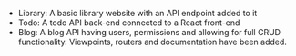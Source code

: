 - Library: A basic library website with an API endpoint added to it
- Todo: A todo API back-end connected to a React front-end
- Blog: A blog API having users, permissions and allowing for full CRUD functionality. Viewpoints, routers and documentation have been added.
